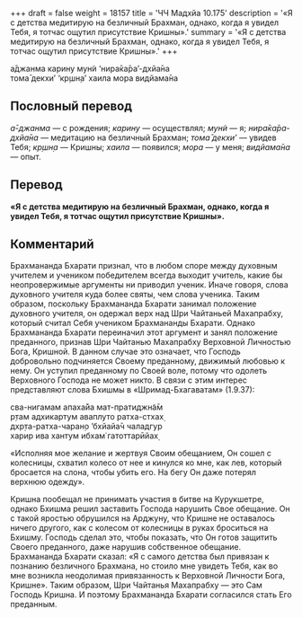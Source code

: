 +++
draft = false
weight = 18157
title = 'ЧЧ Мадхйа 10.175'
description = '«Я с детства медитирую на безличный Брахман, однако, когда я увидел Тебя, я тотчас ощутил присутствие Кришны».'
summary = '«Я с детства медитирую на безличный Брахман, однако, когда я увидел Тебя, я тотчас ощутил присутствие Кришны».'
+++

а̄джанма карину мун̃и ‘нира̄ка̄ра’-дхйа̄на  
тома̄ декхи’ ‘кр̣шн̣а’ хаила мора видйама̄на

## Пословный перевод

_а̄_\-_джанма_ — с рождения; _карину_ — осуществлял; _мун̃и_ — я; _нира̄ка̄ра_\-_дхйа̄на_ — медитацию на безличный Брахман; _тома̄_ _декхи’_ — увидев Тебя; _кр̣шн̣а_ — Кришны; _хаила_ — появился; _мора_ — у меня; _видйама̄на_ — опыт.

## Перевод

**«Я с детства медитирую на безличный Брахман, однако, когда я увидел Тебя, я тотчас ощутил присутствие Кришны».**

## Комментарий

Брахмананда Бхарати признал, что в любом споре между духовным учителем и учеником победителем всегда выходит учитель, какие бы неопровержимые аргументы ни приводил ученик. Иначе говоря, слова духовного учителя куда более святы, чем слова ученика. Таким образом, поскольку Брахмананда Бхарати занимал положение духовного учителя, он одержал верх над Шри Чайтаньей Махапрабху, который считал Себя учеником Брахмананды Бхарати. Однако Брахмананда Бхарати переиначил этот аргумент и занял положение преданного, признав Шри Чайтанью Махапрабху Верховной Личностью Бога, Кришной. В данном случае это означает, что Господь добровольно подчиняется Своему преданному, движимый любовью к нему. Он уступил преданному по Своей воле, потому что одолеть Верховного Господа не может никто. В связи с этим интерес представляют слова Бхишмы в «Шримад-Бхагаватам» (1.9.37):

сва-нигамам апаха̄йа мат-пратиджн̃а̄м  
р̣там адхикартум аваплуто ратха-стхах̣  
дхр̣та-ратха-чаран̣о ’бхйайа̄ч чаладгур  
харир ива хантум ибхам̇ гатоттарӣйах̣

«Исполняя мое желание и жертвуя Своим обещанием, Он сошел с колесницы, схватил колесо от нее и кинулся ко мне, как лев, который бросается на слона, чтобы убить его. На бегу Он даже потерял верхнюю одежду».

Кришна пообещал не принимать участия в битве на Курукшетре, однако Бхишма решил заставить Господа нарушить Свое обещание. Он с такой яростью обрушился на Арджуну, что Кришне не оставалось ничего другого, как с колесом от колесницы в руках броситься на Бхишму. Господь сделал это, чтобы показать, что Он готов защитить Своего преданного, даже нарушив собственное обещание. Брахмананда Бхарати сказал: «Я с самого детства был привязан к познанию безличного Брахмана, но стоило мне увидеть Тебя, как во мне возникла неодолимая привязанность к Верховной Личности Бога, Кришне». Таким образом, Шри Чайтанья Махапрабху — это Сам Господь Кришна. И поэтому Брахмананда Бхарати согласился стать Его преданным.
